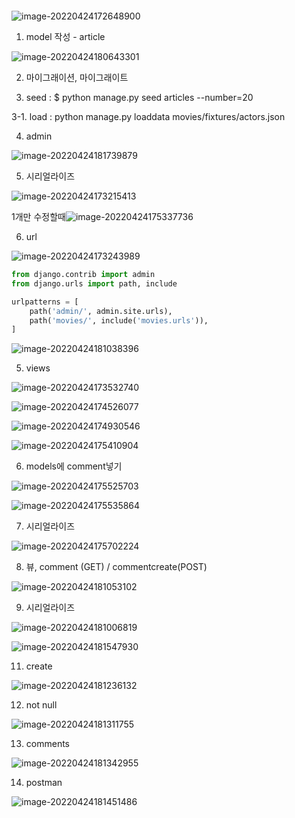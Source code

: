 ```
```

![image-20220424172648900](C:\Users\star3\AppData\Roaming\Typora\typora-user-images\image-20220424172648900.png)





1. model 작성 - article

![image-20220424180643301](../프로그래머스SQL/x.assets/image-20220424180643301.png)

2. 마이그래이션, 마이그래이트

3. seed : $ python manage.py seed articles --number=20

3-1. load   : python manage.py loaddata movies/fixtures/actors.json



4. admin

![image-20220424181739879](../프로그래머스SQL/x.assets/image-20220424181739879.png)



5. 시리얼라이즈

![image-20220424173215413](x.assets/image-20220424173215413.png)

1개만 수정할때![image-20220424175337736](../프로그래머스SQL/x.assets/image-20220424175337736.png)



6. url

![image-20220424173243989](x.assets/image-20220424173243989.png)

``` python
from django.contrib import admin
from django.urls import path, include

urlpatterns = [
    path('admin/', admin.site.urls),
    path('movies/', include('movies.urls')),
]
```



![image-20220424181038396](../프로그래머스SQL/x.assets/image-20220424181038396.png)



5. views

![image-20220424173532740](x.assets/image-20220424173532740.png)

![image-20220424174526077](x.assets/image-20220424174526077.png)



![image-20220424174930546](../프로그래머스SQL/x.assets/image-20220424174930546.png)

![image-20220424175410904](../프로그래머스SQL/x.assets/image-20220424175410904.png)







6. models에 comment넣기

![image-20220424175525703](../프로그래머스SQL/x.assets/image-20220424175525703.png)

![image-20220424175535864](../프로그래머스SQL/x.assets/image-20220424175535864.png)



7. 시리얼라이즈 

![image-20220424175702224](../프로그래머스SQL/x.assets/image-20220424175702224.png)



8. 뷰, comment (GET) / commentcreate(POST)

![image-20220424181053102](../프로그래머스SQL/x.assets/image-20220424181053102.png)



9. 시리얼라이즈

![image-20220424181006819](../프로그래머스SQL/x.assets/image-20220424181006819.png)



![image-20220424181547930](../프로그래머스SQL/x.assets/image-20220424181547930-16507917483162.png)





11. create

![image-20220424181236132](../프로그래머스SQL/x.assets/image-20220424181236132.png)



12. not null

![image-20220424181311755](../프로그래머스SQL/x.assets/image-20220424181311755.png)



13. comments

![image-20220424181342955](../프로그래머스SQL/x.assets/image-20220424181342955.png)





14. postman

![image-20220424181451486](../프로그래머스SQL/x.assets/image-20220424181451486.png)

